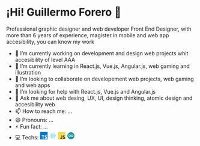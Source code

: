 # ¡Hi! Guillermo Forero 👋
Professional graphic designer and web developer Front End Designer, with more than 6 years of experience, magister in mobile and web app accesibility, you can know my work

- 🔭 I’m currently working on development and design web projects whit accesibility of level AAA
- 🌱 I’m currently learning in React.js, Vue.js, Angular.js, web gaming and illustration
- 👯 I’m looking to collaborate on developement web projects, web gaming and web apps
- 🤔 I’m looking for help with React.js, Vue.js and Angular.js
- 💬 Ask me about web desing, UX, UI, design thinking, atomic design and accesibility web
- 📫 How to reach me: ...
- 😄 Pronouns: ...
- ⚡ Fun fact: ...
- :computer: Techs: <img height="20" src="https://raw.githubusercontent.com/github/explore/80688e429a7d4ef2fca1e82350fe8e3517d3494d/topics/typescript/typescript.png"> <img height="20" src="https://raw.githubusercontent.com/github/explore/80688e429a7d4ef2fca1e82350fe8e3517d3494d/topics/react/react.png">  <img height="20" src="https://raw.githubusercontent.com/github/explore/80688e429a7d4ef2fca1e82350fe8e3517d3494d/topics/javascript/javascript.png">  <img height="20" src="https://raw.githubusercontent.com/github/explore/80688e429a7d4ef2fca1e82350fe8e3517d3494d/topics/arduino/arduino.png">
